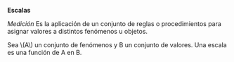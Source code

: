 **Escalas**

*Medición* Es la aplicación de un conjunto de reglas o procedimientos para asignar valores a distintos fenómenos u objetos.

Sea \\(A\\) un conjunto de fenómenos y B un conjunto de valores. Una escala es una función de A en B.

